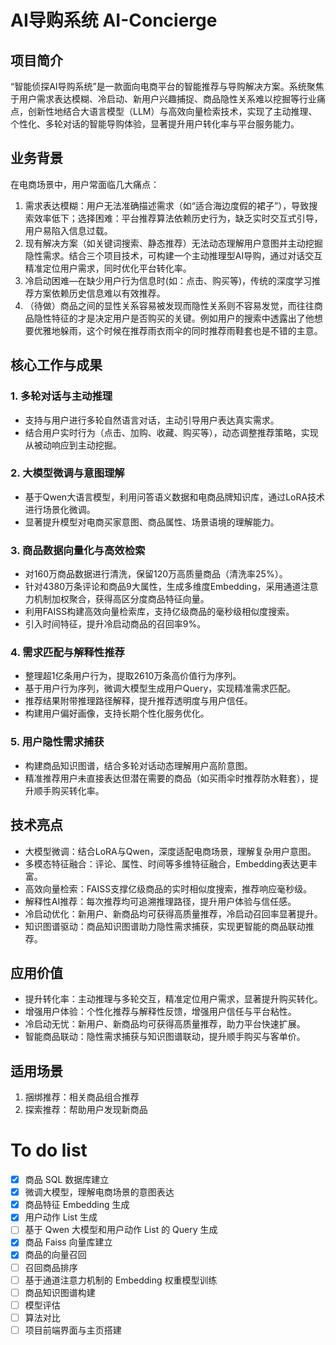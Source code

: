 # AI导购系统 AI-Concierge 
## 项目简介
“智能侦探AI导购系统”是一款面向电商平台的智能推荐与导购解决方案。系统聚焦于用户需求表达模糊、冷启动、新用户兴趣捕捉、商品隐性关系难以挖掘等行业痛点，创新性地结合大语言模型（LLM）与高效向量检索技术，实现了主动推理、个性化、多轮对话的智能导购体验，显著提升用户转化率与平台服务能力。

## 业务背景

在电商场景中，用户常面临几大痛点：

1. 需求表达模糊：用户无法准确描述需求（如“适合海边度假的裙子”），导致搜索效率低下；选择困难：平台推荐算法依赖历史行为，缺乏实时交互式引导，用户易陷入信息过载。
2. 现有解决方案（如关键词搜索、静态推荐）无法动态理解用户意图并主动挖掘隐性需求。结合三个项目技术，可构建一个主动推理型AI导购，通过对话交互精准定位用户需求，同时优化平台转化率。
3. 冷启动困难—在缺少用户行为信息时(如：点击、购买等)，传统的深度学习推荐方案依赖历史信息难以有效推荐。
4. （待做）商品之间的显性关系容易被发现而隐性关系则不容易发觉，而往往商品隐性特征的才是决定用户是否购买的关键。例如用户的搜索中透露出了他想要优雅地躲雨，这个时候在推荐雨衣雨伞的同时推荐雨鞋套也是不错的主意。

## 核心工作与成果
### 1. 多轮对话与主动推理
* 支持与用户进行多轮自然语言对话，主动引导用户表达真实需求。
* 结合用户实时行为（点击、加购、收藏、购买等），动态调整推荐策略，实现从被动响应到主动挖掘。

### 2. 大模型微调与意图理解
* 基于Qwen大语言模型，利用问答语义数据和电商品牌知识库，通过LoRA技术进行场景化微调。
* 显著提升模型对电商买家意图、商品属性、场景语境的理解能力。

### 3. 商品数据向量化与高效检索
* 对160万商品数据进行清洗，保留120万高质量商品（清洗率25%）。
* 针对4380万条评论和商品9大属性，生成多维度Embedding，采用通道注意力机制加权聚合，获得高区分度商品特征向量。
* 利用FAISS构建高效向量检索库，支持亿级商品的毫秒级相似度搜索。
* 引入时间特征，提升冷启动商品的召回率9%。

### 4. 需求匹配与解释性推荐
* 整理超1亿条用户行为，提取2610万条高价值行为序列。
* 基于用户行为序列，微调大模型生成用户Query，实现精准需求匹配。
* 推荐结果附带推理路径解释，提升推荐透明度与用户信任。
* 构建用户偏好画像，支持长期个性化服务优化。

### 5. 用户隐性需求捕获
* 构建商品知识图谱，结合多轮对话动态理解用户高阶意图。
* 精准推荐用户未直接表达但潜在需要的商品（如买雨伞时推荐防水鞋套），提升顺手购买转化率。

## 技术亮点
* 大模型微调：结合LoRA与Qwen，深度适配电商场景，理解复杂用户意图。
* 多模态特征融合：评论、属性、时间等多维特征融合，Embedding表达更丰富。
* 高效向量检索：FAISS支撑亿级商品的实时相似度搜索，推荐响应毫秒级。
* 解释性AI推荐：每次推荐均可追溯推理路径，提升用户体验与信任感。
* 冷启动优化：新用户、新商品均可获得高质量推荐，冷启动召回率显著提升。
* 知识图谱驱动：商品知识图谱助力隐性需求捕获，实现更智能的商品联动推荐。

## 应用价值
* 提升转化率：主动推理与多轮交互，精准定位用户需求，显著提升购买转化。
* 增强用户体验：个性化推荐与解释性反馈，增强用户信任与平台粘性。
* 冷启动无忧：新用户、新商品均可获得高质量推荐，助力平台快速扩展。
* 智能商品联动：隐性需求捕获与知识图谱联动，提升顺手购买与客单价。

## 适用场景
1. 捆绑推荐：相关商品组合推荐
2. 探索推荐：帮助用户发现新商品

# To do list
- [x]  商品 SQL 数据库建立
- [x]  微调大模型，理解电商场景的意图表达
- [x]  商品特征 Embedding 生成
- [x]  用户动作 List 生成
- [ ]  基于 Qwen 大模型和用户动作 List 的 Query 生成
- [x]  商品 Faiss 向量库建立
- [x]  商品的向量召回
- [ ]  召回商品排序
- [ ]  基于通道注意力机制的 Embedding 权重模型训练
- [ ]  商品知识图谱构建
- [ ]  模型评估
- [ ]  算法对比
- [ ]  项目前端界面与主页搭建